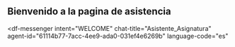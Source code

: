 ## Bienvenido a la pagina de asistencia

<script src="https://www.gstatic.com/dialogflow-console/fast/messenger/bootstrap.js?v=1"></script>
<df-messenger
  intent="WELCOME"
  chat-title="Asistente_Asignatura"
  agent-id="61114b77-7acc-4ee9-ada0-031ef4e6269b"
  language-code="es"
></df-messenger>

